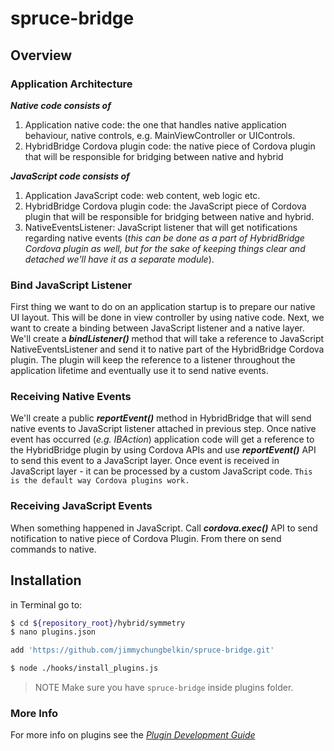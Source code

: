 # spruce-bridge


## Overview

### Application Architecture
***Native code consists of***
1.	Application native code: the one that handles native application behaviour, native controls, e.g. MainViewController or UIControls.
2.	HybridBridge Cordova plugin code: the native piece of Cordova plugin that will be responsible for bridging between native and hybrid
 
***JavaScript code consists of***
1.	Application JavaScript code: web content, web logic etc.
2.	HybridBridge Cordova plugin code: the JavaScript piece of Cordova plugin that will be responsible for bridging between native and hybrid.
3.	NativeEventsListener: JavaScript listener that will get notifications regarding native events (*this can be done as a part of HybridBridge Cordova plugin as well, but for the sake of keeping things clear and detached we'll have it as a separate module*).

### Bind JavaScript Listener
First thing we want to do on an application startup is to prepare our native UI layout. This will be done in view controller by using native code. 
Next, we want to create a binding between JavaScript listener and a native layer. We'll create a ***bindListener()*** method that will take a reference to JavaScript NativeEventsListener and send it to native part of the HybridBridge Cordova plugin. The plugin will keep the reference to a listener throughout the application lifetime and eventually use it to send native events.

### Receiving Native Events
We'll create a public ***reportEvent()*** method in HybridBridge  that will send native events to JavaScript listener attached in previous step. Once native event has occurred (*e.g. IBAction*) application code will get a reference to the HybridBridge plugin by using Cordova APIs and use ***reportEvent()*** API to send this event to a JavaScript layer.  Once event is received in JavaScript layer - it can be processed by a custom JavaScript code. 
`This is the default way Cordova plugins work.`

### Receiving JavaScript Events
When something happened in JavaScript. Call ***cordova.exec()*** API to send notification to native piece of Cordova Plugin. From there on send commands to native.


## Installation

in Terminal go to:
```sh
$ cd ${repository_root}/hybrid/symmetry
$ nano plugins.json

add 'https://github.com/jimmychungbelkin/spruce-bridge.git'

$ node ./hooks/install_plugins.js
```

 
 > NOTE
 > Make sure you have `spruce-bridge` inside plugins folder.


### More Info
For more info on plugins see the *[Plugin Development Guide](http://cordova.apache.org/docs/en/latest/guide/hybrid/plugins/index.html)*